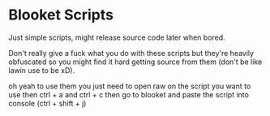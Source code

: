 # Blooket Scripts
Just simple scripts, might release source code later when bored.

Don't really give a fuck what you do with these scripts but they're heavily obfuscated so you might find it hard getting source from them (don't be like lawin use to be xD).


oh yeah to use them you just need to open raw on the script you want to use then ctrl + a and ctrl + c then go to blooket and paste the script into console (ctrl + shift + j)